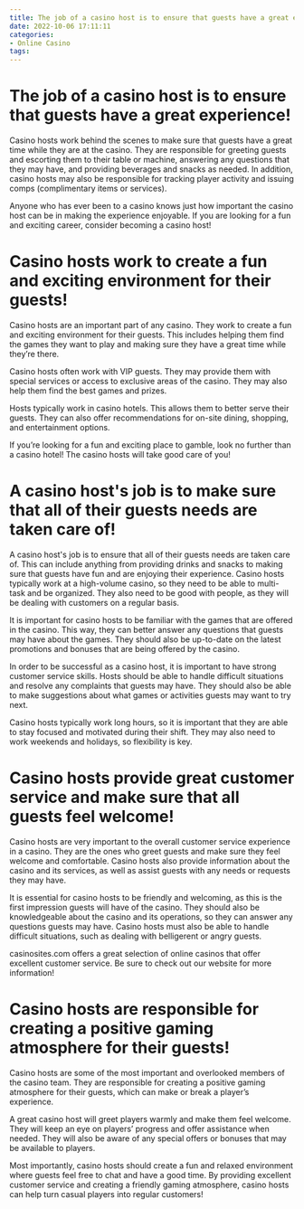 ```yaml
---
title: The job of a casino host is to ensure that guests have a great experience!
date: 2022-10-06 17:11:11
categories:
- Online Casino
tags:
---
```



#  The job of a casino host is to ensure that guests have a great experience!

Casino hosts work behind the scenes to make sure that guests have a great time while they are at the casino. They are responsible for greeting guests and escorting them to their table or machine, answering any questions that they may have, and providing beverages and snacks as needed. In addition, casino hosts may also be responsible for tracking player activity and issuing comps (complimentary items or services).

Anyone who has ever been to a casino knows just how important the casino host can be in making the experience enjoyable. If you are looking for a fun and exciting career, consider becoming a casino host!

#  Casino hosts work to create a fun and exciting environment for their guests!

Casino hosts are an important part of any casino. They work to create a fun and exciting environment for their guests. This includes helping them find the games they want to play and making sure they have a great time while they’re there.

Casino hosts often work with VIP guests. They may provide them with special services or access to exclusive areas of the casino. They may also help them find the best games and prizes.

Hosts typically work in casino hotels. This allows them to better serve their guests. They can also offer recommendations for on-site dining, shopping, and entertainment options.

If you’re looking for a fun and exciting place to gamble, look no further than a casino hotel! The casino hosts will take good care of you!

#  A casino host's job is to make sure that all of their guests needs are taken care of!

A casino host's job is to ensure that all of their guests needs are taken care of. This can include anything from providing drinks and snacks to making sure that guests have fun and are enjoying their experience. Casino hosts typically work at a high-volume casino, so they need to be able to multi-task and be organized. They also need to be good with people, as they will be dealing with customers on a regular basis.

It is important for casino hosts to be familiar with the games that are offered in the casino. This way, they can better answer any questions that guests may have about the games. They should also be up-to-date on the latest promotions and bonuses that are being offered by the casino.

In order to be successful as a casino host, it is important to have strong customer service skills. Hosts should be able to handle difficult situations and resolve any complaints that guests may have. They should also be able to make suggestions about what games or activities guests may want to try next.

Casino hosts typically work long hours, so it is important that they are able to stay focused and motivated during their shift. They may also need to work weekends and holidays, so flexibility is key.

#  Casino hosts provide great customer service and make sure that all guests feel welcome!

Casino hosts are very important to the overall customer service experience in a casino. They are the ones who greet guests and make sure they feel welcome and comfortable. Casino hosts also provide information about the casino and its services, as well as assist guests with any needs or requests they may have.

It is essential for casino hosts to be friendly and welcoming, as this is the first impression guests will have of the casino. They should also be knowledgeable about the casino and its operations, so they can answer any questions guests may have. Casino hosts must also be able to handle difficult situations, such as dealing with belligerent or angry guests.

 casinosites.com offers a great selection of online casinos that offer excellent customer service. Be sure to check out our website for more information!

#  Casino hosts are responsible for creating a positive gaming atmosphere for their guests!

Casino hosts are some of the most important and overlooked members of the casino team. They are responsible for creating a positive gaming atmosphere for their guests, which can make or break a player’s experience.

A great casino host will greet players warmly and make them feel welcome. They will keep an eye on players’ progress and offer assistance when needed. They will also be aware of any special offers or bonuses that may be available to players.

Most importantly, casino hosts should create a fun and relaxed environment where guests feel free to chat and have a good time. By providing excellent customer service and creating a friendly gaming atmosphere, casino hosts can help turn casual players into regular customers!